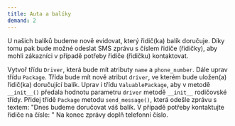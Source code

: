 ```yaml
---
title: Auta a balíky
demand: 2
---
```


U našich balíků budeme nově evidovat, který řidič(ka) balík doručuje. Díky tomu pak bude možné odeslat SMS zprávu s číslem řidiče (řidičky), aby mohli zákazníci v případě potřeby řidiče (řidičku) kontaktovat.

Vytvoř třídu `Driver`, která bude mít atributy `name` a `phone_number`. Dále uprav třídu `Package`. Třída bude mít nově atribut `driver`, ve kterém bude uložen(a) řidič(ka) doručující balík. Uprav i třídu `ValuablePackage`, aby v metodě `__init__()` předala hodnotu parametru `driver` metodě `__init__` rodičovské třídy. Přidej třídě `Package` metodu `send_message()`, která odešle zprávu s textem: "Dnes budeme doručovat váš balík. V případě potřeby kontaktujte řidiče na čísle: " Na konec zprávy doplň telefonní číslo.

